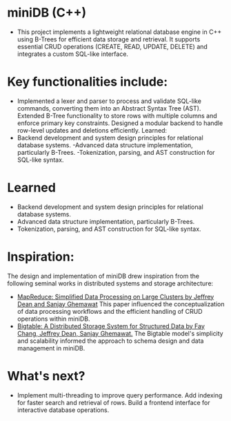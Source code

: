 # miniDB (C++)

- This project implements a lightweight relational database engine in C++ using B-Trees for efficient data storage and retrieval. It supports essential CRUD operations (CREATE, READ, UPDATE, DELETE) and integrates a custom SQL-like interface.

# Key functionalities include:

  - Implemented a lexer and parser to process and validate SQL-like commands, converting them into an Abstract Syntax Tree (AST).
Extended B-Tree functionality to store rows with multiple columns and enforce primary key constraints.
Designed a modular backend to handle row-level updates and deletions efficiently.
Learned:
  - Backend development and system design principles for relational database systems.
  -Advanced data structure implementation, particularly B-Trees.
  -Tokenization, parsing, and AST construction for SQL-like syntax.

# Learned
- Backend development and system design principles for relational database systems.
- Advanced data structure implementation, particularly B-Trees.
- Tokenization, parsing, and AST construction for SQL-like syntax.

# Inspiration:
 The design and implementation of miniDB drew inspiration from the following seminal works in distributed systems and storage architecture:
- [MapReduce: Simplified Data Processing on Large Clusters by Jeffrey Dean and Sanjay Ghemawat]([url](https://static.googleusercontent.com/media/research.google.com/en//archive/mapreduce-osdi04.pdf))
This paper influenced the conceptualization of data processing workflows and the efficient handling of CRUD operations within miniDB.
- [Bigtable: A Distributed Storage System for Structured Data by Fay Chang, Jeffrey Dean, Sanjay Ghemawat.]([url](https://static.googleusercontent.com/media/research.google.com/en//archive/bigtable-osdi06.pdf))
The Bigtable model's simplicity and scalability informed the approach to schema design and data management in miniDB.

# What's next?
- Implement multi-threading to improve query performance.
Add indexing for faster search and retrieval of rows.
Build a frontend interface for interactive database operations.
